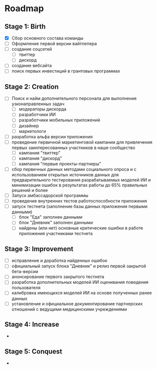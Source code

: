 # Roadmap

## Stage 1: Birth

* [x] Сбор основного состава команды
* [ ] Оформление первой версии вайтпепера
* [ ] создание соцсетей
  * [ ] твиттер
  * [ ] дискорд
* [ ] создание вебсайта
* [ ] поиск первых инвестиций в грантовых программах

## Stage 2: Creation

* [ ] Поиск и найм дополнительного персонала для выполнения узконаправленных задач
  * [ ] модераторы дискорда
  * [ ] разработчики ИИ
  * [ ] разработчики мобильных приложений
  * [ ] дизайнер
  * [ ] маркетологи
* [ ] разработка альфа версии приложения
* [ ] проведение первичной маркетинговой кампании для привлечения первых заинтересованных участников в наше сообщество
  * [ ] кампания "твиттер"
  * [ ] кампания "дискорд"
  * [ ] кампания "первые проекты-партнеры"
* [ ] сбор первичных данных методами социального опроса и с использованием открытых источников данных для предварительного тестирования разрабатываемых моделей ИИ и минимизации ошибок в результатах работы до 65% правильных решений и более
* [ ] Запуск амбассадорской программы
* [ ] проведение внутренних тестов работоспособности приложения
* [ ] запуск тестнета (заполнение базы данных приложения первыми данными)
  * [ ] блок "Еда" заполнен данными
  * [ ] блок "Дневник" заполнен данными
  * [ ] найдены (или нет) основные критические ошибки в работе приложения участниками тестнета

## Stage 3: Improvement

* [ ] исправление и доработка найденных ошибок
* [ ] официальный запуск блока "Дневник" и релиз первой закрытой бета-версии
* [ ] анонсирование первого закрытого тестнета
* [ ] разработка дополнительных моделей ИИ оценивания поведения пользователя
* [ ] калибровка имеющихся моделей ИИ на основе полученных ранее данных
* [ ] установление и официальное документирование партнерских отношений с ведущими медицинскими учреждениями

## Stage 4: Increase

*

## Stage 5: Conquest

*
